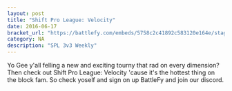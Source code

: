 ```yaml
---
layout: post
title: "Shift Pro League: Velocity"
date: 2016-06-17
bracket_url: "https://battlefy.com/embeds/5758c2c41892c583120e164e/stage/5758c2e95bab178212108aa6"
category: NA
description: "SPL 3v3 Weekly"
---
```


Yo Gee y'all felling a new and exciting tourny that rad on every dimension? Then check out Shift Pro League: Velocity 'cause it's the hottest thing on the block fam. So check yoself and sign on up BattleFy and join our discord.
